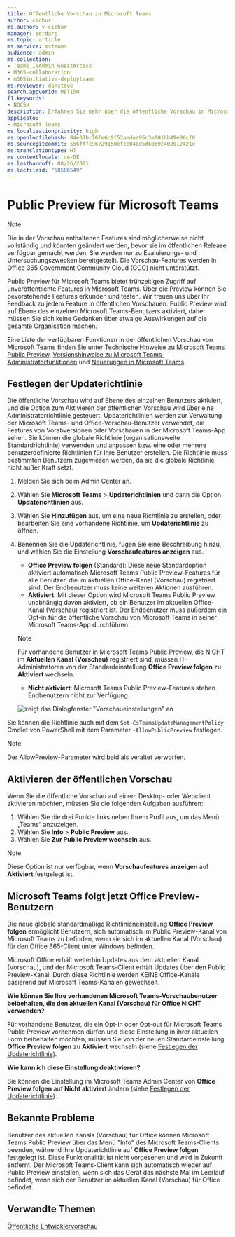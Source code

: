 ```yaml
---
title: Öffentliche Vorschau in Microsoft Teams
author: cichur
ms.author: v-cichur
manager: serdars
ms.topic: article
ms.service: msteams
audience: admin
ms.collection:
- Teams_ITAdmin_GuestAccess
- M365-collaboration
- m365initiative-deployteams
ms.reviewer: dansteve
search.appverid: MET150
f1.keywords:
- NOCSH
description: Erfahren Sie mehr über die öffentliche Vorschau in Microsoft Teams. Testen Sie neue Features, und senden Sie Feedback.
appliesto:
- Microsoft Teams
ms.localizationpriority: high
ms.openlocfilehash: 84e37bc76fe6c9f52aedae95c3ef01bb49e00cf0
ms.sourcegitcommit: 556fffc96729150efcc04cd5d6069c402012421e
ms.translationtype: HT
ms.contentlocale: de-DE
ms.lasthandoff: 08/26/2021
ms.locfileid: "58586549"
---
```

# <a name="microsoft-teams-public-preview"></a>Public Preview für Microsoft Teams

> [!NOTE] 
> Die in der Vorschau enthaltenen Features sind möglicherweise nicht vollständig und könnten geändert werden, bevor sie im öffentlichen Release verfügbar gemacht werden. Sie werden nur zu Evaluierungs- und Untersuchungszwecken bereitgestellt. Die Vorschau-Features werden in Office 365 Government Community Cloud (GCC) nicht unterstützt.

Public Preview für Microsoft Teams bietet frühzeitigen Zugriff auf unveröffentlichte Features in Microsoft Teams. Über die Preview können Sie bevorstehende Features erkunden und testen. Wir freuen uns über Ihr Feedback zu jedem Feature in öffentlichen Vorschauen. Public Preview wird auf Ebene des einzelnen Microsoft Teams-Benutzers aktiviert, daher müssen Sie sich keine Gedanken über etwaige Auswirkungen auf die gesamte Organisation machen.

Eine Liste der verfügbaren Funktionen in der öffentlichen Vorschau von Microsoft Teams finden Sie unter [Technische Hinweise zu Microsoft Teams Public Preview](https://techcommunity.microsoft.com/t5/microsoft-teams-public-preview/bd-p/MicrosoftTeamsPublicPreview), [Versionshinweise zu Microsoft Teams-Administratorfunktionen](/OfficeUpdates/teams-admin) und [Neuerungen in Microsoft Teams](https://support.microsoft.com/office/what-s-new-in-microsoft-teams-d7092a6d-c896-424c-b362-a472d5f105de).

## <a name="set-the-update-policy"></a>Festlegen der Updaterichtlinie

Die öffentliche Vorschau wird auf Ebene des einzelnen Benutzers aktiviert, und die Option zum Aktivieren der öffentlichen Vorschau wird über eine Administratorrichtlinie gesteuert. Updaterichtlinien werden zur Verwaltung der Microsoft Teams- und Office-Vorschau-Benutzer verwendet, die Features von Vorabversionen oder Vorschauen in der Microsoft Teams-App sehen. Sie können die globale Richtlinie (organisationsweite Standardrichtlinie) verwenden und anpassen bzw. eine oder mehrere benutzerdefinierte Richtlinien für Ihre Benutzer erstellen. Die Richtlinie muss bestimmten Benutzern zugewiesen werden, da sie die globale Richtlinie nicht außer Kraft setzt.

1. Melden Sie sich beim Admin Center an.

2. Wählen Sie **Microsoft Teams** > **Updaterichtlinien** und dann die Option **Updaterichtlinien** aus.

1. Wählen Sie **Hinzufügen** aus, um eine neue Richtlinie zu erstellen, oder bearbeiten Sie eine vorhandene Richtlinie, um **Updaterichtlinie** zu öffnen.

2. Benennen Sie die Updaterichtlinie, fügen Sie eine Beschreibung hinzu, und wählen Sie die Einstellung **Vorschaufeatures anzeigen** aus.

   -   **Office Preview folgen** (Standard): Diese neue Standardoption aktiviert automatisch Microsoft Teams Public Preview-Features für alle Benutzer, die im aktuellen Office-Kanal (Vorschau) registriert sind. Der Endbenutzer muss keine weiteren Aktionen ausführen.
   -   **Aktiviert**: Mit dieser Option wird Microsoft Teams Public Preview unabhängig davon aktiviert, ob ein Benutzer im aktuellen Office-Kanal (Vorschau) registriert ist. Der Endbenutzer muss außerdem ein Opt-in für die öffentliche Vorschau von Microsoft Teams in seiner Microsoft Teams-App durchführen.

   > [!NOTE]  
   > Für vorhandene Benutzer in Microsoft Teams Public Preview, die NICHT im **Aktuellen Kanal (Vorschau)** registriert sind, müssen IT-Administratoren von der Standardeinstellung **Office Preview folgen** zu **Aktiviert** wechseln.
 
   - **Nicht aktiviert**: Microsoft Teams Public Preview-Features stehen Endbenutzern nicht zur Verfügung.

    ![zeigt das Dialogfenster "Vorschaueinstellungen" an](media/public-preview-policy.png)  

Sie können die Richtlinie auch mit dem `Set-CsTeamsUpdateManagementPolicy`-Cmdlet von PowerShell mit dem Parameter `-AllowPublicPreview` festlegen.

> [!NOTE]   
> Der AllowPreview-Parameter wird bald als veraltet verworfen.

## <a name="enable-public-preview"></a>Aktivieren der öffentlichen Vorschau

Wenn Sie die öffentliche Vorschau auf einem Desktop- oder Webclient aktivieren möchten, müssen Sie die folgenden Aufgaben ausführen:

1. Wählen Sie die drei Punkte links neben Ihrem Profil aus, um das Menü „Teams“ anzuzeigen.
2. Wählen Sie **Info** > **Public Preview** aus.
3. Wählen Sie **Zur Public Preview wechseln** aus.

> [!NOTE]  
> Diese Option ist nur verfügbar, wenn **Vorschaufeatures anzeigen** auf **Aktiviert** festgelegt ist.

## <a name="teams-now-follows-office-preview-users"></a>Microsoft Teams folgt jetzt Office Preview-Benutzern

Die neue globale standardmäßige Richtlinieneinstellung **Office Preview folgen** ermöglicht Benutzern, sich automatisch im Public Preview-Kanal von Microsoft Teams zu befinden, wenn sie sich im aktuellen Kanal (Vorschau) für den Office 365-Client unter Windows befinden.

Microsoft Office erhält weiterhin Updates aus dem aktuellen Kanal (Vorschau), und der Microsoft Teams-Client erhält Updates über den Public Preview-Kanal. Durch diese Richtlinie werden KEINE Office-Kanäle basierend auf Microsoft Teams-Kanälen gewechselt. 

**Wie können Sie Ihre vorhandenen Microsoft Teams-Vorschaubenutzer beibehalten, die den aktuellen Kanal (Vorschau) für Office NICHT verwenden?**

Für vorhandene Benutzer, die ein Opt-in oder Opt-out für Microsoft Teams Public Preview vornehmen dürfen und diese Einstellung in ihrer aktuellen Form beibehalten möchten, müssen Sie von der neuen Standardeinstellung **Office Preview folgen** zu **Aktiviert** wechseln (siehe [Festlegen der Updaterichtlinie](#set-the-update-policy)).

**Wie kann ich diese Einstellung deaktivieren?**

Sie können die Einstellung im Microsoft Teams Admin Center von **Office Preview folgen** auf **Nicht aktiviert** ändern (siehe [Festlegen der Updaterichtlinie](#set-the-update-policy)).

## <a name="known-issues"></a>Bekannte Probleme

Benutzer des aktuellen Kanals (Vorschau) für Office können Microsoft Teams Public Preview über das Menü "Info" des Microsoft Teams-Clients beenden, während ihre Updaterichtlinie auf **Office Preview folgen** festgelegt ist. Diese Funktionalität ist nicht vorgesehen und wird in Zukunft entfernt. Der Microsoft Teams-Client kann sich automatisch wieder auf Public Preview einstellen, wenn sich das Gerät das nächste Mal im Leerlauf befindet, wenn sich der Benutzer im aktuellen Kanal (Vorschau) für Office befindet.

## <a name="related-topics"></a>Verwandte Themen

[Öffentliche Entwicklervorschau](/microsoftteams/platform/resources/dev-preview/developer-preview-intro)
